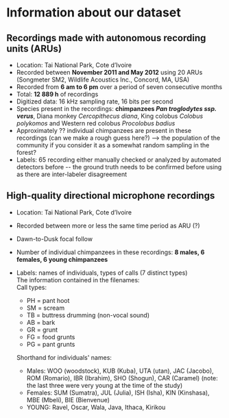 # Information about our dataset
## Recordings made with autonomous recording units (ARUs)
* Location: Tai National Park, Cote d’Ivoire
* Recorded between **November 2011 and May 2012** using 20 ARUs (Songmeter SM2, Wildlife Acoustics Inc., Concord, MA, USA)
* Recorded from **6 am to 6 pm** over a period of seven consecutive months
* Total: **12 889 h** of recordings
* Digitized data: 16 kHz sampling rate, 16 bits per second
* Species present in the recordings: **chimpanzees _Pan troglodytes ssp. verus_**, Diana monkey _Cercopithecus diana_, King colobus _Colobus polykomos_ and Western red colobus _Procolobus badius_
* Approximately ?? individual chimpanzees are present in these recordings (can we make a rough guess here?) --> the population of the community if you consider it as a somewhat random sampling in the forest?
* Labels: 65 recording either manually checked or analyzed by automated detectors before -- the ground truth needs to be confirmed before using as there are inter-labeler disagreement

## High-quality directional microphone recordings
* Location: Tai National Park, Cote d’Ivoire
* Recorded between more or less the same time period as ARU (?)
* Dawn-to-Dusk focal follow
* Number of individual chimpanzees in these recordings: **8 males, 6 females, 6 young chimpanzees**
* Labels: names of individuals, types of calls (7 distinct types)     
The information contained in the filenames:   
Call types:    
    * PH = pant hoot
    * SM = scream
    * TB = buttress drumming (non-vocal sound)
    * AB = bark
    * GR = grunt
    * FG = food grunts
    * PG = pant grunts
    
    Shorthand for individuals' names:
    
    * Males: WOO (woodstock), KUB (Kuba), UTA (utan), JAC (Jacobo), ROM (Romario), IBR (Ibrahim), SHO (Shogun), CAR (Caramel) (note: the last three were very young at the time of the study)   
    * Females: SUM (Sumatra), JUL (Julia), ISH (Isha), KIN (Kinshasa), MBE (Mbeli), BIE (Bienvenue)    
    * YOUNG: Ravel, Oscar, Wala, Java, Ithaca, Kirikou
